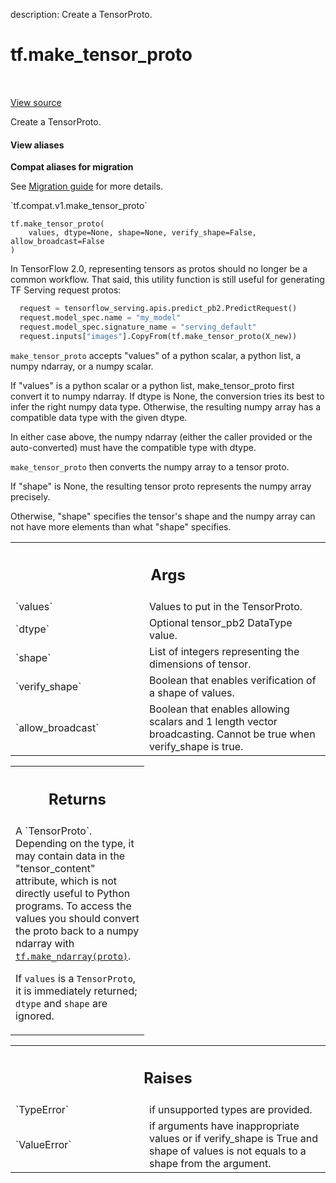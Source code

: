 description: Create a TensorProto.

<div itemscope itemtype="http://developers.google.com/ReferenceObject">
<meta itemprop="name" content="tf.make_tensor_proto" />
<meta itemprop="path" content="Stable" />
</div>

# tf.make_tensor_proto

<!-- Insert buttons and diff -->

<table class="tfo-notebook-buttons tfo-api nocontent" align="left">

</table>

<a target="_blank" class="external" href="/code/stable/tensorflow/python/framework/tensor_util.py">View source</a>



Create a TensorProto.


<section class="expandable">
  <h4 class="showalways">View aliases</h4>
  <p>
<b>Compat aliases for migration</b>
<p>See
<a href="https://www.tensorflow.org/guide/migrate">Migration guide</a> for
more details.</p>
<p>`tf.compat.v1.make_tensor_proto`</p>
</p>
</section>

<pre class="devsite-click-to-copy prettyprint lang-py tfo-signature-link">
<code>tf.make_tensor_proto(
    values, dtype=None, shape=None, verify_shape=False, allow_broadcast=False
)
</code></pre>



<!-- Placeholder for "Used in" -->

In TensorFlow 2.0, representing tensors as protos should no longer be a
common workflow. That said, this utility function is still useful for
generating TF Serving request protos:

```python
  request = tensorflow_serving.apis.predict_pb2.PredictRequest()
  request.model_spec.name = "my_model"
  request.model_spec.signature_name = "serving_default"
  request.inputs["images"].CopyFrom(tf.make_tensor_proto(X_new))
```

`make_tensor_proto` accepts "values" of a python scalar, a python list, a
numpy ndarray, or a numpy scalar.

If "values" is a python scalar or a python list, make_tensor_proto
first convert it to numpy ndarray. If dtype is None, the
conversion tries its best to infer the right numpy data
type. Otherwise, the resulting numpy array has a compatible data
type with the given dtype.

In either case above, the numpy ndarray (either the caller provided
or the auto-converted) must have the compatible type with dtype.

`make_tensor_proto` then converts the numpy array to a tensor proto.

If "shape" is None, the resulting tensor proto represents the numpy
array precisely.

Otherwise, "shape" specifies the tensor's shape and the numpy array
can not have more elements than what "shape" specifies.

<!-- Tabular view -->
 <table class="responsive fixed orange">
<colgroup><col width="214px"><col></colgroup>
<tr><th colspan="2"><h2 class="add-link">Args</h2></th></tr>

<tr>
<td>
`values`<a id="values"></a>
</td>
<td>
        Values to put in the TensorProto.
</td>
</tr><tr>
<td>
`dtype`<a id="dtype"></a>
</td>
<td>
         Optional tensor_pb2 DataType value.
</td>
</tr><tr>
<td>
`shape`<a id="shape"></a>
</td>
<td>
         List of integers representing the dimensions of tensor.
</td>
</tr><tr>
<td>
`verify_shape`<a id="verify_shape"></a>
</td>
<td>
  Boolean that enables verification of a shape of values.
</td>
</tr><tr>
<td>
`allow_broadcast`<a id="allow_broadcast"></a>
</td>
<td>
 Boolean that enables allowing scalars and 1 length vector
broadcasting. Cannot be true when verify_shape is true.
</td>
</tr>
</table>



<!-- Tabular view -->
 <table class="responsive fixed orange">
<colgroup><col width="214px"><col></colgroup>
<tr><th colspan="2"><h2 class="add-link">Returns</h2></th></tr>
<tr class="alt">
<td colspan="2">
A `TensorProto`. Depending on the type, it may contain data in the
"tensor_content" attribute, which is not directly useful to Python programs.
To access the values you should convert the proto back to a numpy ndarray
with <a href="../tf/make_ndarray.md"><code>tf.make_ndarray(proto)</code></a>.

If `values` is a `TensorProto`, it is immediately returned; `dtype` and
`shape` are ignored.
</td>
</tr>

</table>



<!-- Tabular view -->
 <table class="responsive fixed orange">
<colgroup><col width="214px"><col></colgroup>
<tr><th colspan="2"><h2 class="add-link">Raises</h2></th></tr>

<tr>
<td>
`TypeError`<a id="TypeError"></a>
</td>
<td>
 if unsupported types are provided.
</td>
</tr><tr>
<td>
`ValueError`<a id="ValueError"></a>
</td>
<td>
if arguments have inappropriate values or if verify_shape is
True and shape of values is not equals to a shape from the argument.
</td>
</tr>
</table>

